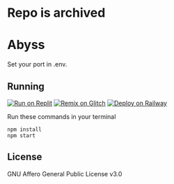 # Repo is archived

# Abyss
Set your port in .env.

## Running

[![Run on Replit](https://binbashbanana.github.io/deploy-buttons/buttons/remade/replit.svg)](https://replit.com/github/Abyss-Services/abyss-browser)
[![Remix on Glitch](https://binbashbanana.github.io/deploy-buttons/buttons/remade/glitch.svg)](https://glitch.com/edit/#!/import/github/Abyss-Services/abyss-browser)
[![Deploy on Railway](https://binbashbanana.github.io/deploy-buttons/buttons/remade/railway.svg)](https://railway.app/new/template?template=https://github.com/Abyss-Services/abyss-browser)

Run these commands in your terminal

```shell
npm install
npm start
```

## License

GNU Affero General Public License v3.0
